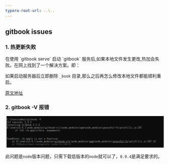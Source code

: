 ```yaml
---
typora-root-url: ..\..
---
```


## gitbook issues

<h3 id="hot-updata">1. 热更新失败</h3>
在使用 `gitbook serve` 启动 `gitbook` 服务后,如果本地文件发生更改,热加会失败。在网上找到了一个解决方案。即：

如果启动服务器后立即删除 `_book` 目录,那么之后再怎么修改本地文件都能顺利重启。

[原文地址](https://www.cnblogs.com/snowdreams1006/p/10834754.html)

<h3 id="gitbook-fail">2. gitbook -V 报错</h3>

![gitbook-fail](/others-library/gitbook/images/gitbook-fail.png)

此问题是`node`版本问题，只需下载低版本的`node`就可以了，`8.9.4`是满足要求的。